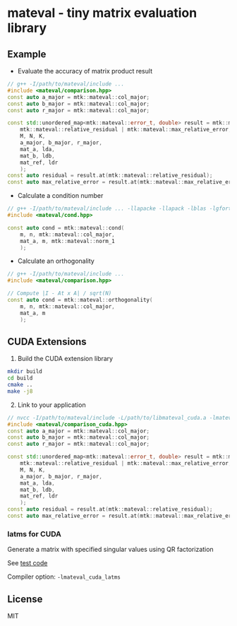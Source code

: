 # mateval - tiny matrix evaluation library

## Example

- Evaluate the accuracy of matrix product result
```cpp
// g++ -I/path/to/mateval/include ...
#include <mateval/comparison.hpp>
const auto a_major = mtk::mateval::col_major;
const auto b_major = mtk::mateval::col_major;
const auto r_major = mtk::mateval::col_major;

const std::unordered_map<mtk::mateval::error_t, double> result = mtk::mateval::get_error_AxB(
    mtk::mateval::relative_residual | mtk::mateval::max_relative_error,
    M, N, K,
    a_major, b_major, r_major,
    mat_a, lda,
    mat_b, ldb,
    mat_ref, ldr
    );
const auto residual = result.at(mtk::mateval::relative_residual);
const auto max_relative_error = result.at(mtk::mateval::max_relative_error);
```

- Calculate a condition number
```cpp
// g++ -I/path/to/mateval/include ... -llapacke -llapack -lblas -lgfortran
#include <mateval/cond.hpp>

const auto cond = mtk::mateval::cond(
    m, n, mtk::mateval::col_major,
    mat_a, m, mtk::mateval::norm_1
    );
```

- Calculate an orthogonality
```cpp
// g++ -I/path/to/mateval/include ...
#include <mateval/comparison.hpp>

// Compute |I - At x A| / sqrt(N)
const auto cond = mtk::mateval::orthogonality(
    m, n, mtk::mateval::col_major,
    mat_a, m
    );
```

## CUDA Extensions
1. Build the CUDA extension library
```bash
mkdir build
cd build
cmake ..
make -j8
```

2. Link to your application
```cpp
// nvcc -I/path/to/mateval/include -L/path/to/libmateval_cuda.a -lmateval_cuda ...
#include <mateval/comparison_cuda.hpp>
const auto a_major = mtk::mateval::col_major;
const auto b_major = mtk::mateval::col_major;
const auto r_major = mtk::mateval::col_major;

const std::unordered_map<mtk::mateval::error_t, double> result = mtk::mateval::cuda::get_error_AxB(
    mtk::mateval::relative_residual | mtk::mateval::max_relative_error,
    M, N, K,
    a_major, b_major, r_major,
    mat_a, lda,
    mat_b, ldb,
    mat_ref, ldr
    );
const auto residual = result.at(mtk::mateval::relative_residual);
const auto max_relative_error = result.at(mtk::mateval::max_relative_error);
```

### latms for CUDA

Generate a matrix with specified singular values using QR factorization

See [test code](./tests/cuda_latms.cu)

Compiler option: `-lmateval_cuda_latms`

## License
MIT
